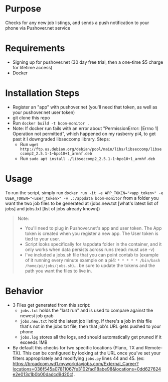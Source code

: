 # Purpose
Checks for any new job listings, and sends a push notification to your phone via Pushover.net service

# Requirements
- Signing up for pushover.net (30 day free trial, then a one-time $5 charge for lifetime access)
- Docker

# Installation Steps
- Register an "app" with pushover.net (you'll need that token, as well as your pushover.net user token)
- git clone this repo
- Run `docker build -t bcom-monitor .`
- Note: If docker run fails with an error about "PermissionError: [Errno 1] Operation not permitted", which happened on my rasberry pi4, to get past it I downgraded libseccomp library. Steps:
   - Run `wget http://ftp.us.debian.org/debian/pool/main/libs/libseccomp/libseccomp2_2.5.1-1~bpo10+1_armhf.deb` 
   - Run `sudo apt install ./libseccomp2_2.5.1-1~bpo10+1_armhf.deb`

# Usage
To run the script, simply run `docker run -it -e APP_TOKEN="<app_token>" -e USER_TOKEN="<user_token>" -v .:/appdata bcom-monitor` from a folder you want the two job files to be generated at (jobs.new.txt [what's latest list of jobs] and jobs.txt [list of jobs already known])

> Note: 
> - You'll need to plug in Pushover.net's app and user token. The App token is created when you register a new app. The User token is tied to your user.
> - Script looks specifically for /appdata folder in the container, and it only works when data persists across runs (read: must use -v)
> - I've included a jobs.sh file that you can point contab to (example of it running every minute example on a pi4: `* * * * * /bin/bash /home/pi/jobs/jobs.sh`)... be sure to update the tokens and the path you want the files to live in.

# Behavior
- 3 Files get generated from this script:
  - `jobs.txt` holds the "last run" and is used to compare against the newest job grab
  - `jobs.new.txt` hold the latest job listing. If there's a job in this file that's not in the jobs.txt file, then that job's URL gets pushed to your phone
  - `jobs.log` stores all the logs, and should automatically get pruned if it exceeds 1MB
- By default this checks for two specific locations (Plano, TX and Remote-TX). This can be configured by looking at the URL once you've set your filters appropriately and modifying `jobs.py` lines 44 and 45. (ex: https://broadcom.wd1.myworkdayjobs.com/External_Career?locations=036f545a07811067fe3102fad18abe98&locations=0dd627624e2e013c1b0b00dadcd9d20c). 
